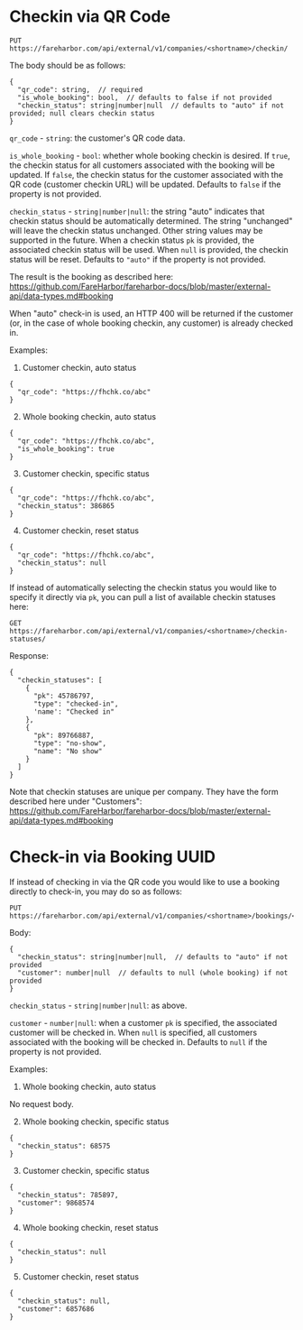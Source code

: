 # Checkin via QR Code

```
PUT https://fareharbor.com/api/external/v1/companies/<shortname>/checkin/
```

The body should be as follows:

```
{
  "qr_code": string,  // required
  "is_whole_booking": bool,  // defaults to false if not provided
  "checkin_status": string|number|null  // defaults to "auto" if not provided; null clears checkin status
}
```

`qr_code` - `string`: the customer's QR code data.

`is_whole_booking` - `bool`: whether whole booking checkin is desired. If `true`,
the checkin status for all customers associated with the booking will be
updated. If `false`, the checkin status for the customer associated with the QR
code (customer checkin URL) will be updated. Defaults to `false` if the property
is not provided.

`checkin_status` - `string|number|null`: the string "auto" indicates that checkin status
should be automatically determined. The string "unchanged" will leave the checkin
status unchanged. Other string values may be supported in the
future. When a checkin status `pk` is provided, the associated checkin status
will be used. When `null` is provided, the checkin status will be reset. Defaults
to `"auto"` if the property is not provided.

The result is the booking as described here: https://github.com/FareHarbor/fareharbor-docs/blob/master/external-api/data-types.md#booking

When "auto" check-in is used, an HTTP 400 will be returned if the customer
(or, in the case of whole booking checkin, any customer) is already checked in.


Examples:

1. Customer checkin, auto status

```
{
  "qr_code": "https://fhchk.co/abc"
}
```

2. Whole booking checkin, auto status

```
{
  "qr_code": "https://fhchk.co/abc",
  "is_whole_booking": true
}
```

3. Customer checkin, specific status

```
{
  "qr_code": "https://fhchk.co/abc",
  "checkin_status": 386865
}
```

4. Customer checkin, reset status

```
{
  "qr_code": "https://fhchk.co/abc",
  "checkin_status": null
}
```

If instead of automatically selecting the checkin status you would like to specify it
directly via `pk`, you can pull a list of available checkin statuses here:

```
GET https://fareharbor.com/api/external/v1/companies/<shortname>/checkin-statuses/
```

Response:
```
{
  "checkin_statuses": [
    {
      "pk": 45786797,
      "type": "checked-in",
      'name': "Checked in"
    },
    {
      "pk": 89766887,
      "type": "no-show",
      "name": "No show"
    }
  ]
}
```

Note that checkin statuses are unique per company. They have the form described here under
"Customers": https://github.com/FareHarbor/fareharbor-docs/blob/master/external-api/data-types.md#booking

# Check-in via Booking UUID

If instead of checking in via the QR code you would like to use a booking directly to check-in, you may do so as follows:

```
PUT https://fareharbor.com/api/external/v1/companies/<shortname>/bookings/<Booking.uuid>/checkin/
```

Body:

```
{
  "checkin_status": string|number|null,  // defaults to "auto" if not provided
  "customer": number|null  // defaults to null (whole booking) if not provided
}
```

`checkin_status` - `string|number|null`: as above.

`customer` - `number|null`: when a customer `pk` is specified, the associated customer
will be checked in. When `null` is specified, all customers associated with the
booking will be checked in. Defaults to `null` if the property is not provided.

Examples:

1. Whole booking checkin, auto status

No request body.

2. Whole booking checkin, specific status

```
{
  "checkin_status": 68575
}
```

3. Customer checkin, specific status

```
{
  "checkin_status": 785897,
  "customer": 9868574
}
```

4. Whole booking checkin, reset status

```
{
  "checkin_status": null
}
```

5. Customer checkin, reset status

```
{
  "checkin_status": null,
  "customer": 6857686
}
```
